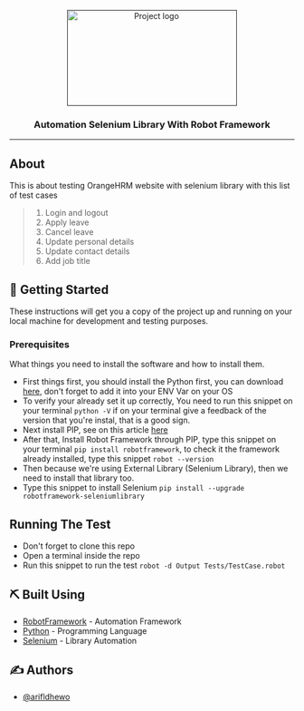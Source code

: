 <p align="center">
  <a href="" rel="noopener">
 <img width=300px height=169px src="https://icehousecorp.com/wp-content/uploads/2022/07/robot-f-300x169.png" alt="Project logo"></a>
</p>

<h3 align="center">Automation Selenium Library With Robot Framework</h3>

---

## About

This is about testing OrangeHRM website with selenium library with this list of test cases 

> 1. Login and logout
> 2. Apply leave
> 3. Cancel leave
> 4. Update personal details
> 5. Update contact details
> 6. Add job title

## 🏁 Getting Started <a name = "getting_started"></a>

These instructions will get you a copy of the project up and running on your local machine for development and testing purposes.

### Prerequisites

What things you need to install the software and how to install them.
- First things first, you should install the Python first, you can download [here](https://www.python.org/), don't forget to add it into your ENV Var on your OS
- To verify your already set it up correctly, You need to run this snippet on your terminal ```python -V``` if on your terminal give a feedback of the version that you're instal, that is a good sign.
- Next install PIP, see on this article [here](https://phoenixnap.com/kb/install-pip-windows)
- After that, Install Robot Framework through PIP, type this snippet on your terminal ```pip install robotframework```, to check it the framework already installed, type this snippet ```robot --version```
- Then because we're using External Library (Selenium Library), then we need to install that library too.
- Type this snippet to install Selenium ```pip install --upgrade robotframework-seleniumlibrary```

## Running The Test

- Don't forget to clone this repo
- Open a terminal inside the repo
- Run this snippet to run the test ```robot -d Output Tests/TestCase.robot```

## ⛏️ Built Using <a name = "built_using"></a>

- [RobotFramework](https://robotframework.org/) - Automation Framework
- [Python](https://www.python.org/) - Programming Language
- [Selenium](https://www.selenium.dev/) - Library Automation

## ✍️ Authors <a name = "authors"></a>

- [@arifldhewo](https://github.com/arifldhewo)
